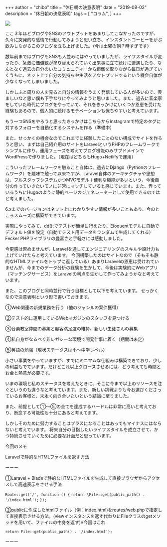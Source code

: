 +++
author = "chibo"
title = "休日朝の決意表明"
date = "2019-09-02"
description = "休日朝の決意表明"
tags = [
    "コラム",
]
+++

![](/images/1-2.jpg)


ここ３年ほどブログやSNSのアウトプットをあまりしてこなかったのですが、久々に突発的な感情で行動してみようと思い立ち、インスタントコーヒーをがぶ飲みしながらこのブログを立ち上げました。（今は土曜の朝７時すぎです）


数年前まではブログもSNSも人並みにはやっていましたが、ライフスタイルが変ったり、急激に価値観が塗り替えられていく出来事に立て続けに遭遇したり、なんとなく過去の自分のいたコミュニティーから距離を取りながら毎日が過ぎていくうちに、ネット上で自分の気持ちや生活をアウトプットするという機会自体が少なくなってしまいました。


しかしふと周りの人を見ると自分の情報をうまく発信している人が多いので、羨ましいなと思い僕も下手なりにやってみようと思いました。また、過去に音楽家をしていた時代にブログをやっていて、それをきっかけにいくつか恩恵を受けた経験もあるので、個人的に続けるモチベーションも保ちやすいと考えています。

もう一つSNSをやろうと思ったきっかけはこちらからInstagramで特定のタグに対するフォローを自動化するシステムを作る（準備中）


また、せっかくの機会なのでこれまでに経験したことのない構成でサイトを作ろうと思い、まずは自己紹介用のサイトをLaravelというPHPのフレームワークでシンプルに作り、運用フェーズを考えてブログ機能のみサブドメインでWordPressで作りました。（現在はどちらもHugo+Netlifyで運用）


こういったフレームワークを触ること自体は、過去にDjango（Pythonのフレームワーク）を趣味で触って以来ですが、Laravel自体のアーキテクチャや思想は、フルスタッフシステムかつMVCモデル＋便利な機能が多いという、今後自分の作っていきたいモノに非常にマッチしていると感じています。また、弄っているうちにHugoのように静的ページのジェネレーターとして使用できるのではと考えました。


6.xまでのバージョンはネット上にわかりやすい情報が多いこともあり、今のところスムーズに構築ができています。


実際にやってみて、dd();でテストが簡単に行えたり、Eloquentモデルに自動でデフォルト値を設定（自動でテスト用データをランダムで生成してくれる）Fecker PHPライブラリの豊富さと手軽さには感動しました。


今更感は否めませんが、Laravelを通してエンジニアリングのスキルや設計力も上げていけたらと考えています。
今回構築したのはサイトなので（そもそも静的なHTMLファイルをトップに返している）あまりLaravelの恩恵は受けれていませんが、今までのデータ分析の経験を生かして、今後は実験的にWebアプリ（マッチングサービス）をLaravelの利点を生かして作ってみようかなと考えています。


また、このブログと同時並行で行う目標として以下を考えています。
せっかくなので決意表明という形で書いておきます。


①Web関連の新規業務を行う（他のジャンルの案件獲得）


②テスト的に運用しているWebマガジンのスタッフを見つける


③音楽教室仲間の募集と顧客満足度の維持、新しい生徒さんの募集


④私自身がなるべく非レガシーな環境で開発仕事に着く（期間は未定）


⑤英語の勉強（現状ステータスは小〜中学レベル）


小さい事業をやっていますが、すでにミニマムな仕組みは構築できており、少しの利益もでています。だけどこれ以上グロースさせるには、どう考えても時間とお金と熱意が必要です。

いまの環境と私のステータスを考えたときに、そこに今まで以上のリソースを注ぐというのも違うなと考えています。また、新しい挑戦よりも今お選びくださっているお客様と、末永く向き合いたいという結論に至りました。


また、前提として①〜⑤の全てを達成するハードルは非常に高いと考えており、断念する可能性も十分にあると考えてます。

しかしそのために努力することはプラスになることはあってもマイナスにはならないと考えています。
将来自分の目指したいライフスタイルを成立させて、かつ持続させていくために必要な計画だと思っています。





今回のメモ


Laravelで静的なHTMLファイルを返す方法

ーーー

①Laravel + Bladeで静的なHTMLファイルを生成して直接ブラウザからアクセスして高速表示をさせる手法

`Route::get('/', function () {`
    `return \File::get(public_path() . '/index.html');`
`});`

②publicに作成したhtmlファイル（例：index.html)をroutes/web.phpで指定して直接表示させる方法。(viewインスタンスを返す代わりにFileクラスのgetメソッドを用いて、ファイルの中身を返す)※今回はこれ

`return File::get(public_path() . '/index.html');`

ーーー

